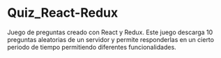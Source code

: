 # Quiz_React-Redux
Juego de preguntas creado con React y Redux. Este juego descarga 10 preguntas aleatorias de un servidor y permite responderlas en un cierto periodo de tiempo permitiendo diferentes funcionalidades. 
